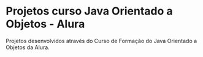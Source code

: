 # Projetos curso Java Orientado a Objetos - Alura
 Projetos desenvolvidos através do Curso de Formação do Java Orientado a Objetos da Alura.
